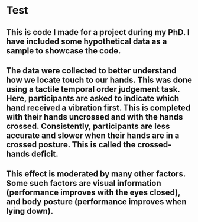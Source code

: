 # Test

## This is code I made for a project during my PhD. I have included some hypothetical data as a sample to showcase the code. 

## The data were collected to better understand how we locate touch to our hands. This was done using a tactile temporal order judgement task. Here, participants are asked to indicate which hand received a vibration first. This is completed with their hands uncrossed and with the hands crossed. Consistently, participants are less accurate and slower when their hands are in a crossed posture. This is called the crossed-hands deficit. 

## This effect is moderated by many other factors. Some such factors are visual information (performance improves with the eyes closed), and body posture (performance improves when lying down).

## 